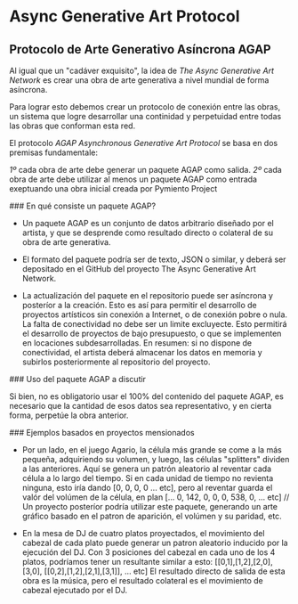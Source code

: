# Async Generative Art Protocol

## Protocolo de Arte Generativo Asíncrona AGAP

Al igual que un "cadáver exquisito", la idea de ​*The Async Generative Art Network*​ es crear una obra de arte generativa a nivel mundial de forma asíncrona.

Para lograr esto debemos crear un protocolo de conexión entre las obras, un sistema que logre desarrollar una continidad y perpetuidad entre todas las obras que conforman esta red.


El protocolo ​*AGAP*​ *Asynchronous Generative Art Protocol*​ se basa en dos premisas fundamentale:

​*1º*​ cada obra de arte debe generar un paquete AGAP como salida.
​*2º*​ cada obra de arte debe utilizar al menos un paquete AGAP como entrada exeptuando una obra inicial creada por Pymiento Project


​### En qué consiste un paquete AGAP?

* Un paquete AGAP es un conjunto de datos arbitrario diseñado por el artista, y que se desprende como resultado directo o colateral de su obra de arte generativa.

* El formato del paquete podría ser de texto, JSON o similar, y deberá ser depositado en el GitHub del proyecto The Async Generative Art Network.

* La actualización del paquete en el repositorio puede ser asíncrona y posteríor a la creación. Esto es así para permitir el desarrollo de proyectos artísticos sin conexión a Internet, o de conexión pobre o nula. La falta de conectividad no debe ser un limite excluyecte. Esto permitirá el desarrollo de proyectos de bajo presupuesto, o que se implementen en locaciones subdesarrolladas. En resumen: si no dispone de conectividad, el artista deberá almacenar los datos en memoria y subirlos posteriormente al repositorio del proyecto.


​​### Uso del paquete AGAP a discutir

Si bien, no es obligatorio usar el 100% del contenido del paquete AGAP, es necesario que la cantidad de esos datos sea representativo, y en cierta forma, perpetúe la obra anterior.


​​### Ejemplos basados en proyectos mensionados

* Por un lado, en el juego Agario, la célula más grande se come a la más pequeña, adquiriendo su volumen, y luego, las células "splitters" dividen a las anteriores. Aquí se genera un patrón aleatorio al reventar cada célula a lo largo del tiempo. Si en cada unidad de tiempo no revienta ninguna, esto iría dando [0, 0, 0, 0 ... etc], pero al reventar guarda el valór del volúmen de la célula, en plan [... 0, 142, 0, 0, 0, 538, 0, ... etc] // Un proyecto posteríor podría utilizar este paquete, generando un arte gráfico basado en el patron de aparición, el volúmen y su paridad, etc.

* En la mesa de DJ de cuatro platos proyectados, el movimiento del cabezal de cada plato puede generar un patron aleatorio inducido por la ejecución del DJ. Con 3 posiciones del cabezal en cada uno de los 4 platos, podríamos tener un resultante similar a esto: [[0,1],[1,2],[2,0],[3,0], [[0,2],[1,2],[2,1],[3,1]], ... etc] El resultado directo de salida de esta obra es la música, pero el resultado colateral es el movimiento de cabezal ejecutado por el DJ.